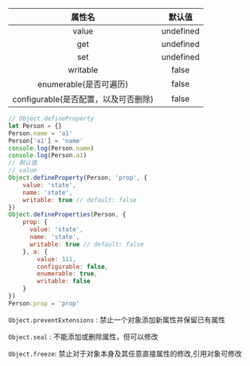 | 属性名 | 默认值    |
| :---: | :------: |
| value  | undefined |
| get  | undefined |
| set  | undefined |
| writable  | false |
| enumerable(是否可遍历) | false |
| configurable(是否配置，以及可否删除) | false |



```js
// Object.defineProperty
let Person = {}
Person.name = 'a1'
Person['a1'] = 'name'
console.log(Person.name)
console.log(Person.a1)
// 默认值
// value
Object.defineProperty(Person, 'prop', {
    value: 'state',
    name: 'state',
    writable: true // default: false
})
Object.defineProperties(Person, {
    prop: {
      value: 'state',
      name: 'state',
      writable: true // default: false
    }, a: {
        value: 111,
        configurable: false,
        enumerable: true,
        writable: false
    }
})
Person.prop = 'prop'			
```

`Object.preventExtensions` :  禁止一个对象添加新属性并保留已有属性

`Object.seal` :  不能添加或删除属性，但可以修改

`Object.freeze`:  禁止对于对象本身及其任意直接属性的修改,引用对象可修改

​	